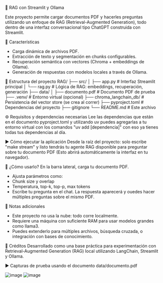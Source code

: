 📄 RAG con Streamlit y Ollama

Este proyecto permite cargar documentos PDF y hacerles preguntas utilizando un enfoque de RAG (Retrieval-Augmented Generation), todo dentro de una interfaz conversacional tipo ChatGPT construida con Streamlit.

🚀 Características
- Carga dinámica de archivos PDF.
- Extracción de texto y segmentación en chunks configurables.
- Recuperación semántica con vectores (Chroma + embeddings de Ollama).
- Generación de respuestas con modelos locales a través de Ollama.

🧱 Estructura del proyecto
RAG/
├── src/
│   ├── app.py         # Interfaz Streamlit principal
│   └── rag.py         # Lógica de RAG: embeddings, recuperación, generación
├── data/
│   ├── documento.pdf  # Documento PDF de prueba
├── .venv/             # Entorno virtual (opcional)
├── chroma_langchain_db/ # Persistencia del vector store (se crea al correr)
├── pyproject.toml     # Dependencias del proyecto
├── gitignore
└── README.md          # Este archivo

⚙️ Requisitos y dependencias necesarias
Lee las dependencias que están en el documento pyproject.toml
y utilizando uv puedes agregarlas a tu entorno virtual con los comandos "uv add [dependencia]"
con eso ya tienes todas tus dependencias al día.

▶ Cómo ejecutar la aplicación
Desde la raíz del proyecto:
solo escribe "make stream" y listo tendrás tu agente RAG disponible para preguntar sobre tu documento PDF
(Esto abrirá automáticamente la interfaz en tu navegador).

🧠 ¿Cómo usarlo?
En la barra lateral, carga tu documento PDF.
- Ajusta parámetros como:
- Chunk size y overlap
- Temperatura, top-k, top-p, max tokens
- Escribe tu pregunta en el chat.
La respuesta aparecerá y ouedes hacer múltiples preguntas sobre el mismo PDF.

🧪 Notas adicionales
- Este proyecto no usa la nube: todo corre localmente.
- Requiere una máquina con suficiente RAM para usar modelos grandes como llama3.
- Puedes extenderlo para múltiples archivos, búsqueda cruzada, o integración con bases de conocimiento.

🙌 Créditos
Desarrollado como una base práctica para experimentación con Retrieval-Augmented Generation (RAG) local utilizando LangChain, Streamlit y Ollama.

▶ Capturas de prueba usando el documento data/documento.pdf

![image](https://github.com/user-attachments/assets/71b1616d-b1eb-4c5e-aa9f-45fdba6a95a9)
![image](https://github.com/user-attachments/assets/aefcaf43-4d9a-49ca-8bf7-a0c3988edacc)
